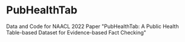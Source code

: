 # PubHealthTab
Data and Code for NAACL 2022 Paper "PubHealthTab: A Public Health Table-based Dataset for Evidence-based Fact Checking"
